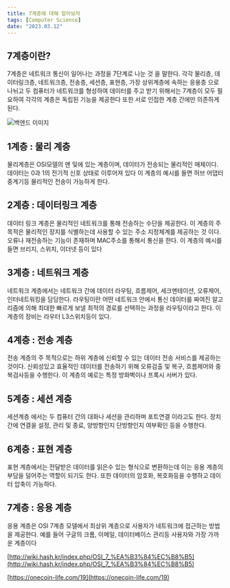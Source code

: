 ```yaml
---
title: 7계층에 대해 알아보자
tags: [Computer Science]
date: "2023.03.12"
---
```

## 7계층이란? 

7계층은 네트워크 통신이 일어나는 과정을 7단계로 나눈 것 을 말한다. 각각 물리층, 데이터링크층, 네트워크층, 전송층, 세션층, 표현층, 가장 상위계층에 속하는 응용층 으로 나뉘고 두 컴퓨터가 네트워크를 형성하여 데이터를 주고 받기 위해서는 7계층이 모두 필요하여 각각의 계층은 독립된 기능을 제공한다 또한 서로 인접한 계층 간에만 의존하게 된다.

![백엔드 이미지](/img/cs/OSI7Layer/OSI_7.jpg)
## 1계층 : 물리 계층 

물리계층은 OSI모델의 맨 및에 있는 계층이며, 데이터가 전송되는 물리적인 매체이다. 데이터는 0과 1의 전기적 신호 상태로 이루어져 있다 이 계층의 예시를 들면 허브 어댑터 중계기등 물리적인 전송이 가능하게 한다.

## 2계층 : 데이터링크 계층 

데이터 링크 계층은 물리적인 네트워크를 통해 전송하는 수단을 제공한다. 이 계층의 주 목적은 물리적인 장지를 식별하는데 사용할 수 있는 주소 지정체계를 제공하는 것 이다. 오류나 재전송하는 기능이 존재하며 MAC주소를 통해서 통신을 한다. 이 계층의 예시를 들면 브리지, 스위치, 이더넷 등이 있다

## 3계층 : 네트워크 계층 

네트워크 계층에서는 네트워크 간에 데이터 라우팅, 흐름제어, 세크멘테이션, 오류제어, 인터네트워킹을 담당한다. 라우팅이란 어떤 네트워크 안에서 통신 데이터를 짜여진 알고리즘에 의해 최대한 빠르게 보낼 최적의 경로를 선택하는 과정을 라우팅이라고 한다. 이 계층의 장비는 라우터 L3스위치등이 있다.

## 4계층 : 전송 계층 

전송 계층의 주 목적으로는 하위 계층에 신뢰할 수 있는 데이터 전송 서비스를 제공하는 것이다. 신뢰성있고 효율적인 데이터를 전송하기 위해 오류검출 및 복구, 흐름제어와 중복검사등을 수행한다. 이 계층의 예로는 특정 방화벽이나 프록시 서버가 있다.

## 5계층 : 세션 계층 

세션계층 에서는 두 컴퓨터 간의 대화나 세션을 관리하며 포트연결 이라고도 한다. 장치 간에 연결을 설정, 관리 및 종료, 양방향인지 단방향인지 여부확인 등을 수행한다.

## 6계층 : 표현 계층 

표현 계층에서는 전달받은 데이터를 읽은수 있는 형식으로 변환하는데 이는 응용 계층의 부담을 덜어주는 역할이 되기도 한다. 또한 데이터의 암호화, 복호화등을 수행하고 데이터 압축이 가능하다.

## 7계층 : 응용 계층 

응용 계층은 OSI 7계층 모델에서 최상위 계층으로 사용자가 네트워크에 접근하는 방법을 제공한다. 예를 들어 구글의 크롬, 이메일, 데이터베이스 관리등 사용자와 가장 가까운 계층이다

[http://wiki.hash.kr/index.php/OSI_7_%EA%B3%84%EC%B8%B5](http://wiki.hash.kr/index.php/OSI_7_%EA%B3%84%EC%B8%B5) 

[https://onecoin-life.com/19](https://onecoin-life.com/19) 
